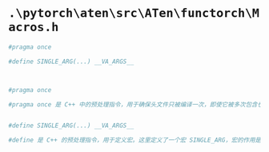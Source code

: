 # `.\pytorch\aten\src\ATen\functorch\Macros.h`

```py
#pragma once

#define SINGLE_ARG(...) __VA_ARGS__



#pragma once

#pragma once 是 C++ 中的预处理指令，用于确保头文件只被编译一次，即使它被多次包含也不会造成重复定义的错误。


#define SINGLE_ARG(...) __VA_ARGS__

#define 是 C++ 的预处理指令，用于定义宏。这里定义了一个宏 SINGLE_ARG，宏的作用是将传入的参数(...) 按原样展开并作为结果。这种技术通常用于简化代码和增强可读性。
```